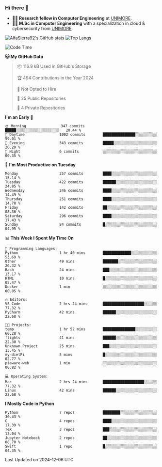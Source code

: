 ### Hi there 👋
- 👨‍💻 **Research fellow in Computer Engineering** at [UNIMORE](https://international.unimore.it/).
- 👨‍🎓 **M.Sc in Computer Engineering** with a specialization in cloud & cybersecurity from [UNIMORE](https://international.unimore.it/).


![AlfaSierra92's GitHub stats](https://github-readme-stats.vercel.app/api?username=AlfaSierra92&theme=nord)
![Top Langs](https://github-readme-stats.vercel.app/api/top-langs/?username=AlfaSierra92&theme=nord&layout=compact)

<!--START_SECTION:waka-->
![Code Time](http://img.shields.io/badge/Code%20Time-210%20hrs%2038%20mins-blue)

**🐱 My GitHub Data** 

> 📦 116.9 kB Used in GitHub's Storage 
 > 
> 🏆 494 Contributions in the Year 2024
 > 
> 🚫 Not Opted to Hire
 > 
> 📜 25 Public Repositories 
 > 
> 🔑 4 Private Repositories 
 > 
**I'm an Early 🐤** 

```text
🌞 Morning                347 commits         █████░░░░░░░░░░░░░░░░░░░░   20.44 % 
🌆 Daytime                1002 commits        ███████████████░░░░░░░░░░   59.01 % 
🌃 Evening                343 commits         █████░░░░░░░░░░░░░░░░░░░░   20.20 % 
🌙 Night                  6 commits           ░░░░░░░░░░░░░░░░░░░░░░░░░   00.35 % 
```
📅 **I'm Most Productive on Tuesday** 

```text
Monday                   257 commits         ████░░░░░░░░░░░░░░░░░░░░░   15.14 % 
Tuesday                  422 commits         ██████░░░░░░░░░░░░░░░░░░░   24.85 % 
Wednesday                246 commits         ████░░░░░░░░░░░░░░░░░░░░░   14.49 % 
Thursday                 251 commits         ████░░░░░░░░░░░░░░░░░░░░░   14.78 % 
Friday                   142 commits         ██░░░░░░░░░░░░░░░░░░░░░░░   08.36 % 
Saturday                 296 commits         ████░░░░░░░░░░░░░░░░░░░░░   17.43 % 
Sunday                   84 commits          █░░░░░░░░░░░░░░░░░░░░░░░░   04.95 % 
```


📊 **This Week I Spent My Time On** 

```text
💬 Programming Languages: 
Python                   1 hr 40 mins        █████████████░░░░░░░░░░░░   53.69 % 
Other                    49 mins             ███████░░░░░░░░░░░░░░░░░░   26.32 % 
Bash                     24 mins             ███░░░░░░░░░░░░░░░░░░░░░░   13.17 % 
HTML                     10 mins             █░░░░░░░░░░░░░░░░░░░░░░░░   05.47 % 
Docker                   1 min               ░░░░░░░░░░░░░░░░░░░░░░░░░   00.85 % 

🔥 Editors: 
VS Code                  2 hrs 24 mins       ███████████████████░░░░░░   77.32 % 
PyCharm                  42 mins             ██████░░░░░░░░░░░░░░░░░░░   22.68 % 

🐱‍💻 Projects: 
temp                     1 hr 52 mins        ███████████████░░░░░░░░░░   60.28 % 
flights                  41 mins             ██████░░░░░░░░░░░░░░░░░░░   22.30 % 
Unknown Project          25 mins             ███░░░░░░░░░░░░░░░░░░░░░░   13.45 % 
my-dietPi                5 mins              █░░░░░░░░░░░░░░░░░░░░░░░░   02.77 % 
piaware-web              1 min               ░░░░░░░░░░░░░░░░░░░░░░░░░   00.82 % 

💻 Operating System: 
Mac                      2 hrs 24 mins       ███████████████████░░░░░░   77.32 % 
Linux                    42 mins             ██████░░░░░░░░░░░░░░░░░░░   22.68 % 
```

**I Mostly Code in Python** 

```text
Python                   7 repos             ████████░░░░░░░░░░░░░░░░░   30.43 % 
C                        4 repos             ████░░░░░░░░░░░░░░░░░░░░░   17.39 % 
TeX                      3 repos             ███░░░░░░░░░░░░░░░░░░░░░░   13.04 % 
Jupyter Notebook         2 repos             ██░░░░░░░░░░░░░░░░░░░░░░░   08.70 % 
Swift                    1 repo              █░░░░░░░░░░░░░░░░░░░░░░░░   04.35 % 
```




 Last Updated on 2024-12-06 UTC
<!--END_SECTION:waka-->

<!--
**AlfaSierra92/AlfaSierra92** is a ✨ _special_ ✨ repository because its `README.md` (this file) appears on your GitHub profile.

Here are some ideas to get you started:

- 🔭 I’m currently working on ...
- 🌱 I’m currently learning ...
- 👯 I’m looking to collaborate on ...
- 🤔 I’m looking for help with ...
- 💬 Ask me about ...
- 📫 How to reach me: ...
- 😄 Pronouns: ...
- ⚡ Fun fact: ...
-->
